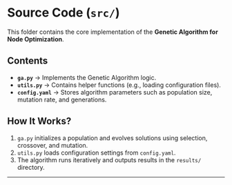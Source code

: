 #  Source Code (`src/`)

This folder contains the core implementation of the **Genetic Algorithm for Node Optimization**.

##  Contents

- **`ga.py`** → Implements the Genetic Algorithm logic.
- **`utils.py`** → Contains helper functions (e.g., loading configuration files).
- **`config.yaml`** → Stores algorithm parameters such as population size, mutation rate, and generations.

##  How It Works?
1. `ga.py` initializes a population and evolves solutions using selection, crossover, and mutation.
2. `utils.py` loads configuration settings from `config.yaml`.
3. The algorithm runs iteratively and outputs results in the `results/` directory.

---
